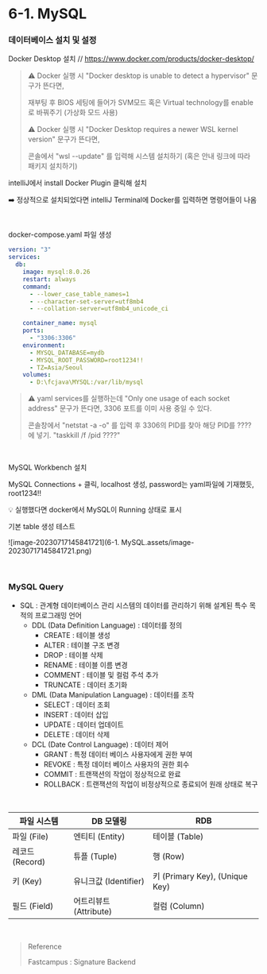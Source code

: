 # 6-1. MySQL

### 데이터베이스 설치 및 설정

Docker Desktop 설치 // https://www.docker.com/products/docker-desktop/

> :warning: Docker 실행 시 "Docker desktop is unable to detect a hypervisor" 문구가 뜬다면,
>
> 재부팅 후 BIOS 세팅에 들어가 SVM모드 혹은 Virtual technology를 enable로 바꿔주기 (가상화 모드 사용)
>
> :warning: Docker 실행 시 "Docker Desktop requires a newer WSL kernel version" 문구가 뜬다면,
>
> 콘솔에서 "wsl --update" 를 입력해 시스템 설치하기 (혹은 안내 링크에 따라 패키지 설치하기)

intelliJ에서 install Docker Plugin 클릭해 설치

:arrow_right: 정상적으로 설치되었다면 intelliJ Terminal에 Docker를 입력하면 명령어들이 나옴

<br/>

docker-compose.yaml 파일 생성

```yaml
version: "3"
services:
  db:
    image: mysql:8.0.26
    restart: always
    command:
      - --lower_case_table_names=1
      - --character-set-server=utf8mb4
      - --collation-server=utf8mb4_unicode_ci

    container_name: mysql
    ports:
      - "3306:3306"
    environment:
      - MYSQL_DATABASE=mydb
      - MYSQL_ROOT_PASSWORD=root1234!!
      - TZ=Asia/Seoul
    volumes:
      - D:\fcjava\MYSQL:/var/lib/mysql
```

> :warning: yaml services를 실행하는데 "Only one usage of each socket address" 문구가 뜬다면, 3306 포트를 이미 사용 중일 수 있다. 
>
> 콘솔창에서 "netstat -a -o" 를 입력 후 3306의 PID를 찾아 해당 PID를 ???? 에 넣기. "taskkill /f /pid ????" 

<br/>

MySQL Workbench 설치

MySQL Connections + 클릭, localhost 생성, password는 yaml파일에 기재했듯, root1234!!

:bulb: 실행했다면 docker에서 MySQL이 Running 상태로 표시

기본 table 생성 테스트

![image-20230717145841721](6-1. MySQL.assets/image-20230717145841721.png)

<br/>

### MySQL Query

- SQL : 관계형 데이터베이스 관리 시스템의 데이터를 관리하기 위해 설계된 특수 목적의 프로그래밍 언어
  - DDL (Data Definition Language) : 데이터를 정의
    - CREATE : 테이블 생성
    - ALTER : 테이블 구조 변경
    - DROP : 테이블 삭제
    - RENAME : 테이블 이름 변경
    - COMMENT : 테이블 및 컬럼 주석 추가
    - TRUNCATE : 데이터 초기화
  - DML (Data Manipulation Language) : 데이터를 조작
    - SELECT : 데이터 조회
    - INSERT : 데이터 삽입
    - UPDATE : 데이터 업데이트
    - DELETE : 데이터 삭제
  - DCL (Date Control Language) : 데이터 제어
    - GRANT : 특정 데이터 베이스 사용자에게 권한 부여
    - REVOKE : 특정 데이터 베이스 사용자의 권한 회수
    - COMMIT : 트랜잭션의 작업이 정상적으로 완료
    - ROLLBACK : 트랜잭션의 작업이 비정상적으로 종료되어 원래 상태로 복구

<br/>

| 파일 시스템     | DB 모델링              | RDB                            |
| --------------- | ---------------------- | ------------------------------ |
| 파일 (File)     | 엔티티 (Entity)        | 테이블 (Table)                 |
| 레코드 (Record) | 튜플 (Tuple)           | 행 (Row)                       |
| 키 (Key)        | 유니크값 (Identifier)  | 키 (Primary Key), (Unique Key) |
| 필드 (Field)    | 어트리뷰트 (Attribute) | 컬럼 (Column)                  |

<br/>

> Reference
>
> Fastcampus : Signature Backend